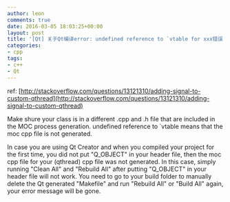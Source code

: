 ```yaml
---
author: leon
comments: true
date: 2016-03-05 18:03:25+00:00
layout: post
title: '[Qt] 关于Qt编译error: undefined reference to `vtable for xxx错误' 
categories:
- cpp
tags:
- c++
- Qt
---
```


ref: [http://stackoverflow.com/questions/13121310/adding-signal-to-custom-qthread](http://stackoverflow.com/questions/13121310/adding-signal-to-custom-qthread)


Make shure your class is in a different .cpp and .h file that are included in the MOC process generation. undefined reference to `vtable means that the moc cpp file is not generated.


In case you are using Qt Creator and when you compiled your project for the first time, you did not put "Q_OBJECT" in your header file, then the moc cpp file for your (qthread) cpp file was not generated. In this case, simply running "Clean All" and "Rebuild All" after putting "Q_OBJECT" in your header file will not work. You need to go to your build folder to manually delete the Qt generated "Makefile" and run "Rebuild All" or "Build All" again, your error message will be gone.

